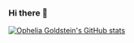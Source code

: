 ### Hi there 👋

[![Ophelia Goldstein's GitHub stats](https://github-readme-stats.vercel.app/api?username=opheliagoldstein&show=reviews,discussions_started,discussions_answered,prs_merged,prs_merged_percentage&include_all_commits=true&theme=neon&hide_border=true)](https://github.com/anuraghazra/github-readme-stats)
